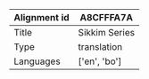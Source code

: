 |Alignment id | A8CFFFA7A
| --- | --- 
|Title | Sikkim Series 
|Type | translation
|Languages | ['en', 'bo']